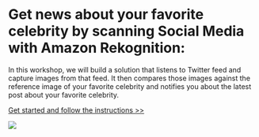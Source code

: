 # Get news about your favorite celebrity by scanning Social Media with Amazon Rekognition:

In this workshop, we will build a solution that listens to Twitter feed and capture images from that feed. It then compares those images against the reference image of your favorite celebrity and notifies you about the latest post about your favorite celebrity.


[Get started and follow the instructions >>](Instructions.md)

![](media/architecture.png)
